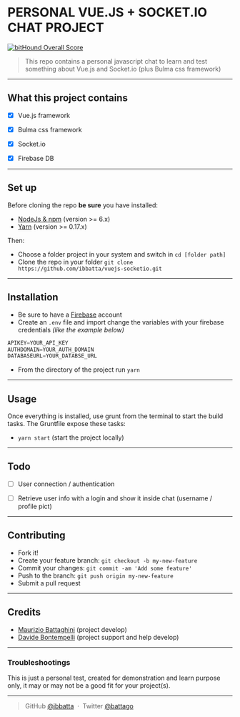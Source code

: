 # __PERSONAL VUE.JS + SOCKET.IO CHAT PROJECT__

[![bitHound Overall Score](https://www.bithound.io/github/ibbatta/vuejs-socketio/badges/score.svg)](https://www.bithound.io/github/ibbatta/vuejs-socketio)


>This repo contains a personal javascript chat to learn and test something about Vue.js and Socket.io (plus Bulma css framework)

---

## __What this project contains__

- [x] Vue.js framework
- [x] Bulma css framework
- [x] Socket.io
- [x] Firebase DB


---

## __Set up__

Before cloning the repo **be sure** you have installed:

* [NodeJs & npm](http://nodejs.org/download/) (version >= 6.x)
* [Yarn](https://yarnpkg.com/en/docs/install) (version >= 0.17.x)

Then:

- Choose a folder project in your system and switch in `cd [folder path]`
- Clone the repo in your folder `git clone https://github.com/ibbatta/vuejs-socketio.git`

---

## __Installation__

- Be sure to have a [Firebase](https://www.firebase.com/) account
- Create an `.env` file and import change the variables with your firebase credentials _(like the example below)_
```javascript
APIKEY=YOUR_API_KEY
AUTHDOMAIN=YOUR_AUTH_DOMAIN
DATABASEURL=YOUR_DATABSE_URL
```
- From the directory of the project run `yarn`

---

## __Usage__

Once everything is installed, use grunt from the terminal to start the build tasks.
The Gruntfile expose these tasks:

- `yarn start` (start the project locally)

---

## __Todo__

- [ ] User connection / authentication
- [ ] Retrieve user info with a login and show it inside chat (username / profile pict)


---

## __Contributing__

- Fork it!
- Create your feature branch: `git checkout -b my-new-feature`
- Commit your changes: `git commit -am 'Add some feature'`
- Push to the branch: `git push origin my-new-feature`
- Submit a pull request

---


## __Credits__

- [Maurizio Battaghini](https://github.com/ibbatta) (project develop)
- [Davide Bontempelli](https://github.com/ilbonte) (project support and help develop)

---


### __Troubleshootings__ ###

This is just a personal test, created for demonstration and learn purpose only, it may or may not be a good fit for your project(s).

---


> GitHub [@ibbatta](https://github.com/ibbatta) &nbsp;&middot;&nbsp;
> Twitter [@battago](https://twitter.com/battago)
